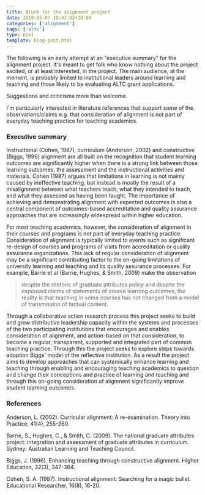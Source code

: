 ```yaml
---
title: Blurb for the alignment project
date: 2010-05-07 10:47:52+10:00
categories: ['alignment']
tags: ['altc']
type: post
template: blog-post.html
---
```

The following is an early attempt at an "executive summary" for the alignment project. It's meant to get folk who know nothing about the project excited, or at least interested, in the project. The main audience, at the moment, is probably limited to institutional leaders around learning and teaching and those likely to be evaluating ALTC grant applications.

Suggestions and criticisms more than welcome.

I'm particularly interested in literature references that support some of the observations/claims e.g. that consideration of alignment is not part of everyday teaching practice for teaching academics.

### Executive summary

Instructional (Cohen, 1987), curriculum (Anderson, 2002) and constructive (Biggs, 1996) alignment are all built on the recognition that student learning outcomes are significantly higher when there is a strong link between those learning outcomes, the assessment and the instructional activities and materials. Cohen (1987) argues that limitations in learning is not mainly caused by ineffective teaching, but instead is mostly the result of a misalignment between what teachers teach, what they intended to teach, and what they assessed as having been taught. The importance of achieving and demonstrating alignment with expected outcomes is also a central component of outcomes-based accreditation and quality assurance approaches that are increasingly widespread within higher education.

For most teaching academics, however, the consideration of alignment in their courses and programs is not part of everyday teaching practice. Consideration of alignment is typically limited to events such as significant re-design of courses and programs of visits from accreditation or quality assurance organizations. This lack of regular consideration of alignment may be a significant contributing factor to the on-going limitations of university learning and teaching and its quality assurance processes. For example, Barrie et al (Barrie, Hughes, & Smith, 2009) make the observation

> despite the rhetoric of graduate attributes policy and despite the espoused claims of statements of course learning outcomes, the reality is that teaching in some courses has not changed from a model of transmission of factual content.

Through a collaborative action research process this project seeks to build and grow distributive leadership capacity within the systems and processes of the two participating institutions that encourages and enables consideration of alignment, and action-based on that consideration, to become a regular, transparent, supported and integrated part of common teaching practice. Through this the project seeks to explore steps towards adoption Biggs' model of the reflective institution. As a result the project aims to develop approaches that can systemically enhance learning and teaching through enabling and encouraging teaching academics to question and change their conceptions and practice of learning and teaching and through this on-going consideration of alignment significantly improve student learning outcomes.

### References

Anderson, L. (2002). Curricular alignment: A re-examination. Theory into Practice, 41(4), 255-260.

Barrie, S., Hughes, C., & Smith, C. (2009). The national graduate attributes project: integration and assessment of graduate attributes in curriculum. Sydney: Australian Learning and Teaching Council.

Biggs, J. (1996). Enhancing teaching through constructive alignment. Higher Education, 32(3), 347-364.

Cohen, S. A. (1987). Instructional alignment: Searching for a magic bullet. Educational Researcher, 16(8), 16-20.